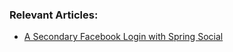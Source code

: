 ### Relevant Articles:
- [A Secondary Facebook Login with Spring Social](https://www.baeldung.com/facebook-authentication-with-spring-security-and-social)
